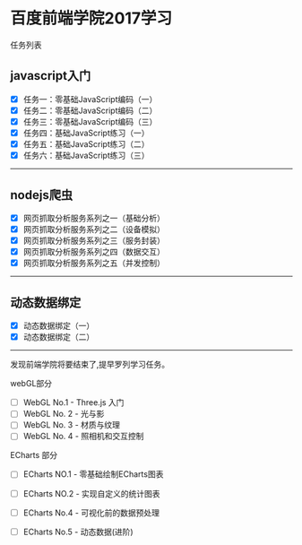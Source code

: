 # 百度前端学院2017学习
 
 任务列表
 
## javascript入门
 
 - [x] 任务一：零基础JavaScript编码（一）
 - [x] 任务二：零基础JavaScript编码（二）
 - [x] 任务三：零基础JavaScript编码（三）
 - [x] 任务四：基础JavaScript练习（一）
 - [x] 任务五：基础JavaScript练习（二）
 - [x] 任务六：基础JavaScript练习（三）

 ---
 

## nodejs爬虫

- [x] 网页抓取分析服务系列之一（基础分析）
- [x] 网页抓取分析服务系列之二（设备模拟）
- [x] 网页抓取分析服务系列之三（服务封装）
- [x] 网页抓取分析服务系列之四（数据交互）
- [x] 网页抓取分析服务系列之五（并发控制）

---

## 动态数据绑定
- [x] 动态数据绑定（一）
- [x] 动态数据绑定（二）

---

发现前端学院将要结束了,提早罗列学习任务。

webGL部分

- [ ] WebGL No.1 - Three.js 入门
- [ ] WebGL No. 2 - 光与影
- [ ] WebGL No. 3 - 材质与纹理
- [ ] WebGL No. 4 - 照相机和交互控制

ECharts 部分

- [ ] ECharts NO.1 - 零基础绘制ECharts图表
- [ ] ECharts NO.2 - 实现自定义的统计图表
- [ ] ECharts No.4 - 可视化前的数据预处理
- [ ] ECharts No.5 - 动态数据(进阶)




 





